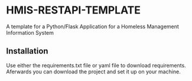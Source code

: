 # HMIS-RESTAPI-TEMPLATE
A template for a Python/Flask Application for a Homeless Management Information System

## Installation

Use either the requirements.txt file or yaml file to download requirements.
Aferwards you can download the project and set it up on your machine.
